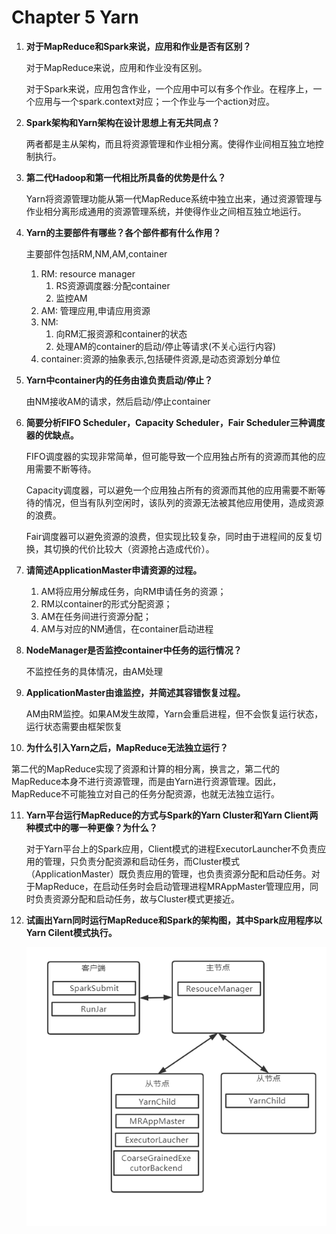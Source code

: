 # Chapter 5 Yarn

1. **对于MapReduce和Spark来说，应用和作业是否有区别？**

   对于MapReduce来说，应用和作业没有区别。

   对于Spark来说，应用包含作业，一个应用中可以有多个作业。在程序上，一个应用与一个spark.context对应；一个作业与一个action对应。

2. **Spark架构和Yarn架构在设计思想上有无共同点？**

   两者都是主从架构，而且将资源管理和作业相分离。使得作业间相互独立地控制执行。

3. **第二代Hadoop和第一代相比所具备的优势是什么？**

   Yarn将资源管理功能从第一代MapReduce系统中独立出来，通过资源管理与作业相分离形成通用的资源管理系统，并使得作业之间相互独立地运行。

4. **Yarn的主要部件有哪些？各个部件都有什么作用？**

   主要部件包括RM,NM,AM,container

   1. RM: resource manager
      1. RS资源调度器:分配container
      2. 监控AM
   2. AM: 管理应用,申请应用资源
   3. NM:
      1. 向RM汇报资源和container的状态
      2. 处理AM的container的启动/停止等请求(不关心运行内容)
   4. container:资源的抽象表示,包括硬件资源,是动态资源划分单位

5. **Yarn中container内的任务由谁负责启动/停止？**

   由NM接收AM的请求，然后启动/停止container

6. **简要分析FIFO Scheduler，Capacity Scheduler，Fair Scheduler三种调度器的优缺点。**

   FIFO调度器的实现非常简单，但可能导致一个应用独占所有的资源而其他的应用需要不断等待。

   Capacity调度器，可以避免一个应用独占所有的资源而其他的应用需要不断等待的情况，但当有队列空闲时，该队列的资源无法被其他应用使用，造成资源的浪费。

   Fair调度器可以避免资源的浪费，但实现比较复杂，同时由于进程间的反复切换，其切换的代价比较大（资源抢占造成代价）。

7. **请简述ApplicationMaster申请资源的过程。**

   1. AM将应用分解成任务，向RM申请任务的资源；
   2. RM以container的形式分配资源；
   3. AM在任务间进行资源分配；
   4. AM与对应的NM通信，在container启动进程

8. **NodeManager是否监控container中任务的运行情况？**

   不监控任务的具体情况，由AM处理

9. **ApplicationMaster由谁监控，并简述其容错恢复过程。**

   AM由RM监控。如果AM发生故障，Yarn会重启进程，但不会恢复运行状态，运行状态需要由框架恢复

10. **为什么引入Yarn之后，MapReduce无法独立运行？**

   第二代的MapReduce实现了资源和计算的相分离，换言之，第二代的MapReduce本身不进行资源管理，而是由Yarn进行资源管理。因此，MapReduce不可能独立对自己的任务分配资源，也就无法独立运行。

11. **Yarn平台运行MapReduce的方式与Spark的Yarn Cluster和Yarn Client两种模式中的哪一种更像？为什么？**

    对于Yarn平台上的Spark应用，Client模式的进程ExecutorLauncher不负责应用的管理，只负责分配资源和启动任务，而Cluster模式（ApplicationMaster）既负责应用的管理，也负责资源分配和启动任务。对于MapReduce，在启动任务时会启动管理进程MRAppMaster管理应用，同时负责资源分配和启动任务，故与Cluster模式更接近。

12. **试画出Yarn同时运行MapReduce和Spark的架构图，其中Spark应用程序以Yarn Cilent模式执行。**

    ![image-20210617162805269](static/yarn_struct.png)

